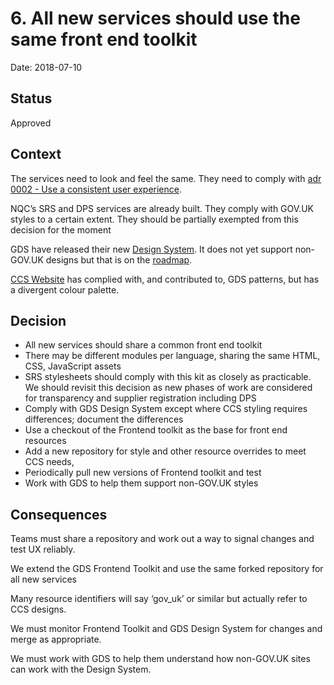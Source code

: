 # 6. All new services should use the same front end toolkit

Date: 2018-07-10

## Status

Approved

## Context

The services need to look and feel the same. They need to comply with [adr 0002 - Use a consistent user experience](0002-use-a-consistent-user-experience.md).

NQC’s SRS and DPS services are already built. They comply with GOV.UK styles to a certain extent. They should be partially exempted from this decision for the moment

GDS have released their new [Design System](https://design-system.service.gov.uk). It does not yet support non-GOV.UK designs but that is on the [roadmap](https://design-system.service.gov.uk/roadmap/).

[CCS Website](https://www.crowncommercial.gov.uk/s/) has complied with, and contributed to, GDS patterns, but has a divergent colour palette.

## Decision

- All new services should share a common front end toolkit
- There may be different modules per language, sharing the same HTML, CSS, JavaScript assets
- SRS stylesheets should comply with this kit as closely as practicable. We should revisit this decision as new phases of work are considered for transparency and supplier registration including DPS
- Comply with GDS Design System except where CCS styling requires differences; document the differences
- Use a checkout of the Frontend toolkit as the base for front end resources
- Add a new repository for style and other resource overrides to meet CCS needs, 
- Periodically pull new versions of Frontend toolkit and test
- Work with GDS to help them support non-GOV.UK styles

## Consequences

Teams must share a repository and work out a way to signal changes and test UX reliably.

We extend the GDS Frontend Toolkit and use the same forked repository for all new services

Many resource identifiers will say ‘gov_uk’ or similar but actually refer to CCS designs.

We must monitor Frontend Toolkit and GDS Design System for changes and merge as appropriate.

We must work with GDS to help them understand how non-GOV.UK sites can work with the Design System.
